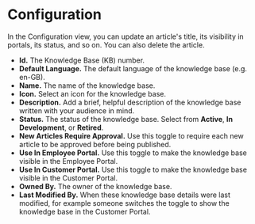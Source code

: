 # Configuration
In the Configuration view, you can update an article's title, its visibility in portals, its status, and so on. You can also delete the article.

* **Id.** The Knowledge Base (KB) number.
* **Default Language.** The default language of the knowledge base (e.g. en-GB).
* **Name.** The name of the knowledge base.
* **Icon.** Select an icon for the knowledge base.
* **Description.** Add a brief, helpful description of the knowledge base written with your audience in mind.
* **Status.** The status of the knowledge base. Select from **Active**, **In Development**, or **Retired**.
* **New Articles Require Approval.** Use this toggle to require each new article to be approved before being published.
* **Use In Employee Portal.** Use this toggle to make the knowledge base visible in the Employee Portal.
* **Use In Customer Portal.** Use this toggle to make the knowledge base visible in the Customer Portal.
* **Owned By.** The owner of the knowledge base.
* **Last Modified By.** When these knowledge base details were last modified, for example someone switches the toggle to show the knowledge base in the Customer Portal.

